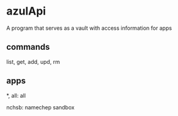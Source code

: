 # azulApi

A program that serves as a vault with access information for apps

## commands

list, get, add, upd, rm


## apps

*, all: all

nchsb: namechep sandbox
